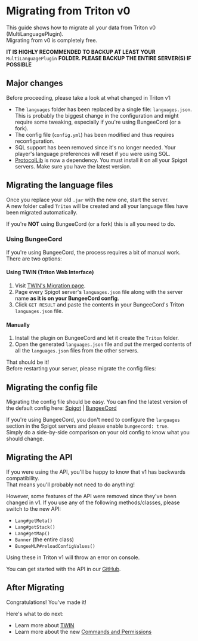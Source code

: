 # Migrating from Triton v0

This guide shows how to migrate all your data from Triton v0 (MultiLanguagePlugin).  
Migrating from v0 is completely free.

**IT IS HIGHLY RECOMMENDED TO BACKUP AT LEAST YOUR** `MultiLanguagePlugin` **FOLDER. PLEASE BACKUP THE ENTIRE SERVER(S) IF POSSIBLE**

## Major changes

Before proceeding, please take a look at what changed in Triton v1:

- The `languages` folder has been replaced by a single file: `languages.json`. This is probably the biggest change in the configuration and might require some tweaking, especially if you're using BungeeCord (or a fork).
- The config file (`config.yml`) has been modified and thus requires reconfiguration.
- SQL support has been removed since it's no longer needed. Your player's language preferences will reset if you were using SQL.
- [ProtocolLib](https://www.spigotmc.org/resources/protocollib.1997/) is now a dependency. You must install it on all your Spigot servers. Make sure you have the latest version.

## Migrating the language files

Once you replace your old `.jar` with the new one, start the server.  
A new folder called `Triton` will be created and all your language files have been migrated automatically.

If you're **NOT** using BungeeCord (or a fork) this is all you need to do.

### Using BungeeCord

If you're using BungeeCord, the process requires a bit of manual work.  
There are two options:

#### Using TWIN (Triton Web Interface)

1. Visit [TWIN's Migration page](https://twin.rexcantor64.com/migrate).
2. Page every Spigot server's `languages.json` file along with the server name **as it is on your BungeeCord config**.
3. Click `GET RESULT` and paste the contents in your BungeeCord's Triton `languages.json` file.

#### Manually

1. Install the plugin on BungeeCord and let it create the `Triton` folder.
2. Open the generated `languages.json` file and put the merged contents of all the `languages.json` files from the other servers.

That should be it!  
Before restarting your server, please migrate the config files:

## Migrating the config file

Migrating the config file should be easy. You can find the latest version of the default config here: [Spigot](https://github.com/Rexcantor/MultiLanguagePlugin/blob/master/config.yml) | [BungeeCord](https://github.com/Rexcantor/MultiLanguagePlugin/blob/master/bungee_config.yml)

If you're using BungeeCord, you don't need to configure the `languages` section in the Spigot servers and please enable `bungeecord: true`.  
Simply do a side-by-side comparison on your old config to know what you should change.

## Migrating the API

If you were using the API, you'll be happy to know that v1 has backwards compatibility.  
That means you'll probably not need to do anything!

However, some features of the API were removed since they've been changed in v1. If you use any of the following methods/classes, please switch to the new API:

- `Lang#getMeta()`
- `Lang#getStack()`
- `Lang#getMap()`
- `Banner` (the entire class)
- `BungeeMLP#reloadConfigValues()`

Using these in Triton v1 will throw an error on console.

You can get started with the API in our [GitHub](/api).

## After Migrating

Congratulations! You've made it!

Here's what to do next:

- Learn more about [TWIN](/docs/twin)
- Learn more about the new [Commands and Permissions](/docs/commands)
